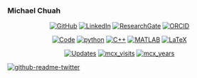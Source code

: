 ### Michael Chuah

<p align="center">
    <a href="https://github.com/mcx" target="_blank"><img alt="GitHub" src="https://img.shields.io/badge/-@mcx-181717?style=flat-square&logo=GitHub&logoColor=white"></a>
    <a href="https://www.linkedin.com/in/michaelchuah" target="_blank"><img alt="LinkedIn" src="https://img.shields.io/badge/-LinkedIn-0077B5?style=flat-square&logo=Linkedin&logoColor=white"></a>
    <a href="https://www.researchgate.net/profile/Michael-Chuah" target="_blank"><img alt="ResearchGate" src="https://img.shields.io/badge/-ResearchGate-00CCBB?style=flat-square&logo=ResearchGate&logoColor=white"></a>
    <a href="https://orcid.org/0000-0002-0172-0339" target="_blank"><img alt="ORCID" src="https://img.shields.io/badge/-ORCID-A6CE39?style=flat-square&logo=ORCID&logoColor=white"></a>
</p>

<p align="center">
    <a href="https://github.com/mcx?tab=repositories" target="_blank"><img alt="Code" src="https://img.shields.io/badge/-code-000000?style=flat-square&logo=Plex&logoColor=white"></a>
    <a href="https://github.com/mcx?tab=repositories&language=python" target="_blank"><img alt="python" src="https://img.shields.io/badge/-python-3776AB?style=flat-square&logo=Python&logoColor=white"></a>
    <a href="https://github.com/mcx?tab=repositories&language=c%2B%2B" target="_blank"><img alt="C++" src="https://img.shields.io/badge/-C%2B%2B-00599C?style=flat-square&logo=C%2B%2B&logoColor=white"></a>
    <a href="https://github.com/mcx?tab=repositories&language=matlab" target="_blank"><img alt="MATLAB" src="https://img.shields.io/badge/-MATLAB-0076A8?style=flat-square&logo=Mathworks&logoColor=white"></a>
    <a href="https://github.com/mcx?tab=repositories&language=TeX" target="_blank"><img alt="LaTeX" src="https://img.shields.io/badge/-LaTeX-008080?style=flat-square&logo=LaTeX&logoColor=white"></a>
</p>


<p align="center">
    <a href="https://github.com/mcx?tab=followers" target="_blank"><img alt="Updates" src="https://img.shields.io/badge/--000000?style=flat-square&logo=RSS&logoColor=white"></a>
    <a href="https://github.com/mcx" target="_blank"><img alt="mcx_visits" src="https://badges.pufler.dev/visits/mcx/mcx?logo=GitHub&label=visits&color=success&logoColor=white&style=flat-square"/></a>
    <a href="https://github.com/mcx" target="_blank"><img alt="mcx_years" src="https://badges.pufler.dev/years/mcx?logo=GitHub&label=years&color=success&logoColor=white&style=flat-square"/></a>
</p>

<!--
<p align="center">
    <img alt = "GitHub Stats" src="https://github-readme-stats.vercel.app/api?username=mcx&theme=gotham&show_icons=true">
    <br>
    <img alt = "Top Language" src="https://github-readme-stats.vercel.app/api/top-langs/?username=mcx&theme=gotham&show_icons=true">
</p>
-->

<!-- <p align="center"> -->
  [![github-readme-twitter](https://github-readme-twitter.gazf.vercel.app/api?id=mcccxx&layout=wide&dark_mode=on)](https://twitter.com/mcccxx)
<!-- </p> -->

<!--
**mcx/mcx** is a ✨ _special_ ✨ repository because its `README.md` (this file) appears on your GitHub profile.

Here are some ideas to get you started:

- 🔭 I’m currently working on ...
- 🌱 I’m currently learning ...
- 👯 I’m looking to collaborate on ...
- 🤔 I’m looking for help with ...
- 💬 Ask me about ...
- 📫 How to reach me: ...
- 😄 Pronouns: ...
- ⚡ Fun fact: ...
-->
